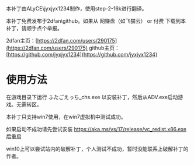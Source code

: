 本补丁由ALyCE\jyxjyx1234制作，使用step-2-16k进行翻译。

本补丁免费发布于2dfan\github。如果从 网赚盘（如飞猫云） or 付费 下载到本补丁，请顺手点个举报。

2dfan主页：[https://2dfan.com/users/290175](https://2dfan.com/users/290175)
github主页：[https://github.com/jyxjyx1234](https://github.com/jyxjyx1234)

# 使用方法

在游戏目录下运行 ふたごえっち_chs.exe 以安装补丁，然后从ADV.exe启动游戏。无需转区。

本补丁只支持win7使用，在win7虚拟机中测试成功。

如果启动不成功请先尝试安装 https://aka.ms/vs/17/release/vc_redist.x86.exe 后重启

win10上可以尝试站内的破解补丁，个人测试不成功，暂时没能联系上破解补丁的作者。

